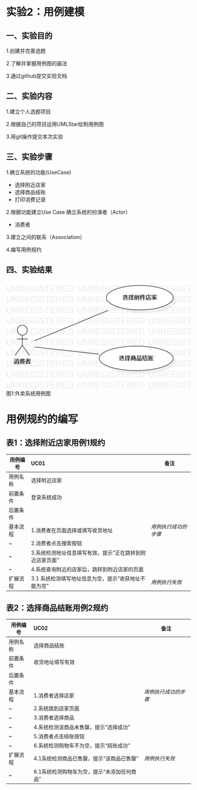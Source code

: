 # 实验2：用例建模

## 一、实验目的

1.创建并完善选题

2.了解并掌握用例图的画法

3.通过github提交实验文档

## 二、实验内容

1.建立个人选题项目

2.根据自己的项目运用UMLStar绘制用例图

3.用git操作提交本次实验

## 三、实验步骤

1.确立系统的功能(UseCase)
 - 选择附近店家
 - 选择商品结账
 - 打印消费记录

 2.根据功能建立Use Case
 确立系统的扮演者（Actor）
 - 消费者
 
 3.建立之间的联系（Association）

 4.编写用例规约
 
## 四、实验结果

![用例图](./UseCaseDiagram.jpg)
 图1:外卖系统用例图

# 用例规约的编写

## 表1：选择附近店家用例1规约  

用例编号  | UC01 | 备注  
-|:-|-  
用例名称  | 选择附近店家  |   
前置条件  |  登录系统成功    |   
后置条件  |      |   
基本流程  | 1.消费者在页面选择或填写收货地址  |*用例执行成功的步骤*    
~| 2.消费者点击搜索按钮  | 
~| 3.系统检测地址信息填写有效，提示“正在跳转到附近店家页面”  |
~| 4.系统查询附近的店家后，跳转到附近店家的页面  |   
扩展流程  | 3.1  系统检测填写地址信息为空，提示“收获地址不能为空” |*用例执行失败*    



## 表2：选择商品结账用例2规约  

用例编号  | UC02 | 备注  
-|:-|-  
用例名称  | 选择商品结账  |   
前置条件  | 收货地址填写有效     |    
后置条件  |      |   
基本流程  | 1.消费者选择店家 |*用例执行成功的步骤*    
~|2.系统跳到店家页面  |   
~|3.消费者选择商品  |   
~|4.系统检测该商品未售罄，提示“选择成功” |
~|5.消费者点击结账按钮 |
~|6.系统检测购物车不为空，提示“结账成功” |
扩展流程  | 4.1系统检测商品已售罄，提示“该商品已售罄”  |*用例执行失败* 
~|6.1系统检测购物车为空，提示“未添加任何商品”  |

